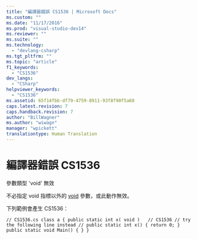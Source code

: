 ```yaml
---
title: "編譯器錯誤 CS1536 | Microsoft Docs"
ms.custom: ""
ms.date: "11/17/2016"
ms.prod: "visual-studio-dev14"
ms.reviewer: ""
ms.suite: ""
ms.technology: 
  - "devlang-csharp"
ms.tgt_pltfrm: ""
ms.topic: "article"
f1_keywords: 
  - "CS1536"
dev_langs: 
  - "CSharp"
helpviewer_keywords: 
  - "CS1536"
ms.assetid: 65f14fbb-df79-4759-8911-93f8f90f5a60
caps.latest.revision: 7
caps.handback.revision: 7
author: "BillWagner"
ms.author: "wiwagn"
manager: "wpickett"
translationtype: Human Translation
---
```

# 編譯器錯誤 CS1536
參數類型 'void' 無效  
  
 不必指定 void 指標以外的 [void](../../csharp/language-reference/keywords/void.md) 參數，或此動作無效。  
  
 下列範例會產生 CS1536：  
  
```  
// CS1536.cs class a { public static int x( void )   // CS1536 // try the following line instead // public static int x() { return 0; } public static void Main() { } }  
```